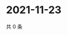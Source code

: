 # 2021-11-23

共 0 条

<!-- BEGIN WEIBO -->
<!-- 最后更新时间 Tue Nov 23 2021 00:24:35 GMT+0800 (China Standard Time) -->

<!-- END WEIBO -->
